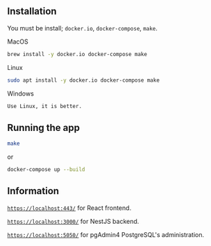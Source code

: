 
## Installation
You must be install; `docker.io`, `docker-compose`, `make`.

MacOS
```bash
brew install -y docker.io docker-compose make
```
Linux
```bash
sudo apt install -y docker.io docker-compose make
```
Windows
```bash
Use Linux, it is better.
```

## Running the app
```bash
make
```
or
```bash
docker-compose up --build
```

## Information
[`https://localhost:443/`](https://localhost:443/) for React frontend.

[`https://localhost:3000/`](https://localhost:3000/) for NestJS backend.

[`https://localhost:5050/`](https://localhost:5050/) for pgAdmin4 PostgreSQL's administration.
